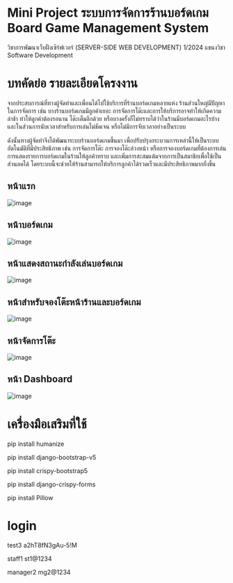 # Mini Project ระบบการจัดการร้านบอร์ดเกม Board Game Management System 
วิชาการพัฒนาเว็บฝั่งเซิร์ฟเวอร์ (SERVER-SIDE WEB DEVELOPMENT) 1/2024 แขนงวิชา Software Development

# บทคัดย่อ รายละเอียดโครงงาน
จากประสบการณ์ที่ทางผู้จัดทำและเพื่อนได้ไปใช้บริการที่ร้านบอร์ดเกมหลายแห่ง ร้านส่วนใหญ่มีปัญหาในการจัดการ เช่น บางร้านบอร์ดเกมมีลูกค้าเยอะ การจัดการโต๊ะและการให้บริการอาจทำให้เกิดความล่าช้า ทำให้ลูกค้าต้องรอนาน โต๊ะเต็มอีกด้วย หรือบางครั้งก็ไม่ทราบได้ว่าในร้านมีบอร์ดเกมอะไรบ้าง และในส่วนการนับเวลาสำหรับการเล่นไม่ชัดเจน หรือไม่มีการจับเวลาอย่างเป็นระบบ 

ดังนั้นทางผู้จัดทำจึงได้พัฒนาระบบร้านบอร์ดเกมขึ้นมา เพื่อปรับปรุงกระบวนการเหล่านี้ให้เป็นระบบอัตโนมัติที่มีประสิทธิภาพ เช่น การจัดการโต๊ะ การจองโต๊ะล่วงหน้า หรือการจองบอร์ดเกมที่ต้องการเล่น การแสดงรายการบอร์ดเกมในร้านให้ลูกค้าทราบ และเพิ่มการสะสมแต้มจากการเป็นสมาชิกเพื่อใช้เป็นส่วนลดได้ โดยระบบนี้จะช่วยให้ร้านสามารถให้บริการลูกค้าได้รวดเร็วและมีประสิทธิภาพมากยิ่งขึ้น


## หน้าแรก
![image](https://github.com/user-attachments/assets/7ea7c582-ace7-4576-94cb-e6fb29ee1a3a)


## หน้าบอร์ดเกม
![image](https://github.com/user-attachments/assets/9032435c-292d-48d4-bd0e-f84b7ab79f48)


## หน้าแสดงสถานะกำลังเล่นบอร์ดเกม
![image](https://github.com/user-attachments/assets/c885adde-14c0-4aae-9313-32b80026850f)

## หน้าสำหรับจองโต๊ะหน้าร้านและบอร์ดเกม
![image](https://github.com/user-attachments/assets/a5feb516-1188-4511-9ecb-7869240dc7a4)

## หน้าจัดการโต๊ะ
![image](https://github.com/user-attachments/assets/9198a3c6-05a0-405a-b7e9-a817a7323b46)

## หน้า Dashboard
![image](https://github.com/user-attachments/assets/48f01d20-ded1-4e64-afba-8b7714419494)




# เครื่องมือเสริมที่ใช้
pip install humanize

pip install django-bootstrap-v5

pip install crispy-bootstrap5

pip install django-crispy-forms

pip install Pillow


# login

test3
a2hT8fN3gAu-5!M

staff1
st1@1234

manager2
mg2@1234
